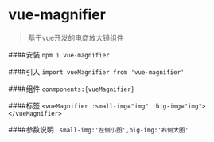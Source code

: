 # vue-magnifier

> 基于vue开发的电商放大镜组件

####安装
``` npm i vue-magnifier ```

####引入
```import vueMagnifier from 'vue-magnifier'```

####组件
``` conmponents:{vueMagnifier} ```

####标签
``` <vueMagnifier :small-img="img" :big-img="img"></vueMagnifier> ```

####参数说明
``` small-img:'左侧小图',big-img:'右侧大图'```
